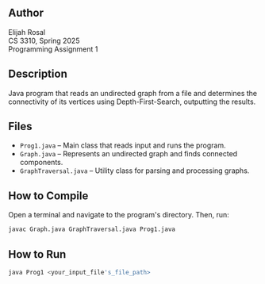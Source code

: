 ## Author
Elijah Rosal  
CS 3310, Spring 2025  
Programming Assignment 1  

## Description
Java program that reads an undirected graph from a file and determines the connectivity of its vertices using Depth-First-Search, outputting the results.

## Files
- `Prog1.java` – Main class that reads input and runs the program.
- `Graph.java` – Represents an undirected graph and finds connected components.
- `GraphTraversal.java` – Utility class for parsing and processing graphs.

## How to Compile
Open a terminal and navigate to the program's directory. Then, run:
```bash
javac Graph.java GraphTraversal.java Prog1.java
```
## How to Run
```bash
java Prog1 <your_input_file's_file_path>